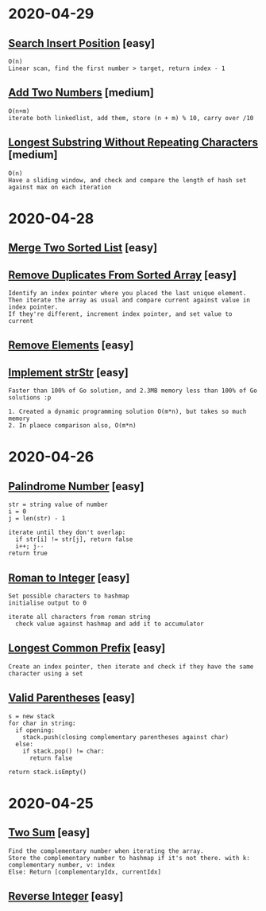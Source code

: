 # 2020-04-29
## [Search Insert Position](https://leetcode.com/problems/search-insert-position) [easy]
```
O(n)
Linear scan, find the first number > target, return index - 1
```

## [Add Two Numbers](https://leetcode.com/problems/add-two-numbers/) [medium]
```
O(n+m)
iterate both linkedlist, add them, store (n + m) % 10, carry over /10
```

## [Longest Substring Without Repeating Characters](https://leetcode.com/problems/longest-substring-without-repeating-characters/) [medium]
```
O(n)
Have a sliding window, and check and compare the length of hash set against max on each iteration
```

# 2020-04-28
## [Merge Two Sorted List](https://leetcode.com/problems/merge-two-sorted-lists/submissions/) [easy]

## [Remove Duplicates From Sorted Array](https://leetcode.com/problems/remove-duplicates-from-sorted-array/) [easy]
```
Identify an index pointer where you placed the last unique element.
Then iterate the array as usual and compare current against value in index pointer.
If they're different, increment index pointer, and set value to current
```

## [Remove Elements](https://leetcode.com/problems/remove-element) [easy]

## [Implement strStr](https://leetcode.com/problems/implement-strstr/) [easy]
```
Faster than 100% of Go solution, and 2.3MB memory less than 100% of Go solutions :p

1. Created a dynamic programming solution O(m*n), but takes so much memory
2. In plaece comparison also, O(m*n)
```

# 2020-04-26
## [Palindrome Number](https://leetcode.com/problems/palindrome-number/) [easy]
```
str = string value of number
i = 0
j = len(str) - 1

iterate until they don't overlap:
  if str[i] != str[j], return false
  i++; j--
return true
```

## [Roman to Integer](https://leetcode.com/problems/roman-to-integer/) [easy]
```
Set possible characters to hashmap
initialise output to 0

iterate all characters from roman string
  check value against hashmap and add it to accumulator
```

## [Longest Common Prefix](https://leetcode.com/problems/longest-common-prefix/) [easy]
```
Create an index pointer, then iterate and check if they have the same character using a set
```

## [Valid Parentheses](https://leetcode.com/problems/valid-parentheses/) [easy]
```
s = new stack
for char in string:
  if opening:
    stack.push(closing complementary parentheses against char)
  else:
    if stack.pop() != char:
      return false

return stack.isEmpty()
```

# 2020-04-25
## [Two Sum](https://leetcode.com/problems/two-sum/) [easy]
```
Find the complementary number when iterating the array.
Store the complementary number to hashmap if it's not there. with k: complementary number, v: index
Else: Return [complementaryIdx, currentIdx]
```

## [Reverse Integer](https://leetcode.com/problems/reverse-integer/) [easy]
```
```


